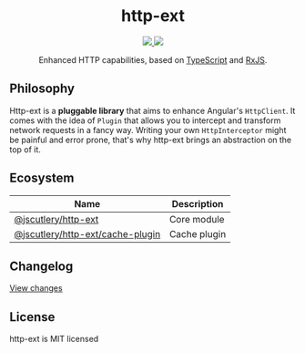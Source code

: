 <div align="center">
  <h1>http-ext</h1>
  <a href="https://github.com/jscutlery/http-ext/actions">
    <img src="https://github.com/jscutlery/http-ext/workflows/Build%20&%20Test/badge.svg" />
  </a>
  <a href="https://codecov.io/gh/jscutlery/http-ext">
    <img src="https://codecov.io/gh/jscutlery/http-ext/branch/master/graph/badge.svg" />
  </a>
</div>

<p align="center">
  Enhanced HTTP capabilities, based on <a href="https://www.typescriptlang.org" target="blank">TypeScript</a> and <a href="http://reactivex.io/rxjs" target="blank">RxJS</a>.
</p>

## Philosophy

Http-ext is a **pluggable library** that aims to enhance Angular's `HttpClient`. It comes with the idea of `Plugin` that allows you to intercept and transform network requests in a fancy way. Writing your own `HttpInterceptor` might be painful and error prone, that's why http-ext brings an abstraction on the top of it.

## Ecosystem

| Name                                                                                               | Description  |
| -------------------------------------------------------------------------------------------------- | ------------ |
| [@jscutlery/http-ext](https://www.npmjs.com/package/@jscutlery/http-ext)                           | Core module  |
| [@jscutlery/http-ext/cache-plugin](https://www.npmjs.com/package/@jscutlery/http-ext/cache-plugin) | Cache plugin |

## Changelog

[View changes](CHANGELOG.md)

## License

http-ext is MIT licensed
